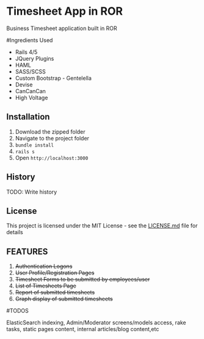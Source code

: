 # Timesheet App in ROR

Business Timesheet application built in ROR

#Ingredients Used
* Rails 4/5
* JQuery Plugins
* HAML
* SASS/SCSS
* Custom Bootstrap - Gentelella
* Devise
* CanCanCan
* High Voltage

## Installation
1. Download the zipped folder
2. Navigate to the project folder
3. `bundle install`
4. `rails s`
5. Open `http://localhost:3000`

## History

TODO: Write history

## License

This project is licensed under the MIT License - see the [LICENSE.md](LICENSE.md) file for details

## FEATURES
1. ~~Authentication Logons~~
2. ~~User Profile/Registration Pages~~ 
2. ~~Timesheet Forms to be submitted by employees/user~~
3. ~~List of Timesheets Page~~
4. ~~Report of submitted timesheets~~
5. ~~Graph display of submitted timesheets~~

#TODOS

ElasticSearch indexing, Admin/Moderator screens/models access, rake tasks, static pages content, internal articles/blog content,etc
